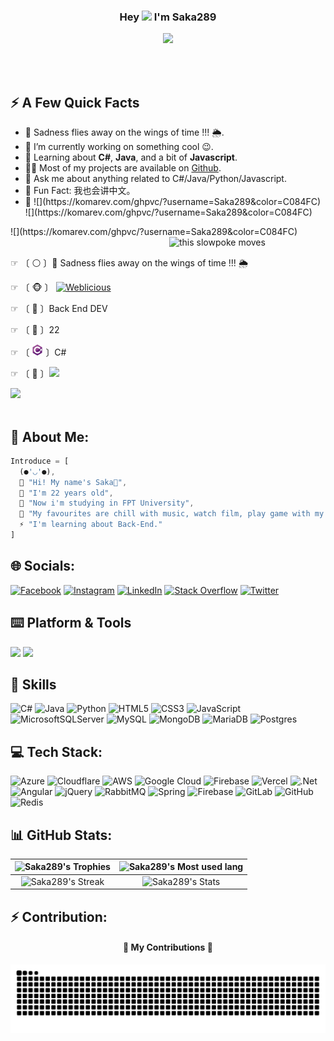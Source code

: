 ### <p align="center">Hey <img src="https://media.giphy.com/media/hvRJCLFzcasrR4ia7z/giphy.gif" width="25"> I'm Saka289</p>

<p align="center"> 
  <a href="https://github.com/Saka289">
    <img src="https://readme-typing-svg.demolab.com?font=Fira+Code&color=%23C084FC&lines=Student+%2F+Developer+%2F+Athlete+;%F0%9F%9A%80+Back-End+Developer+%2F+Devops;%F0%9F%96%A5+Active+OpenSource+Contributor">
  </a>
</p> 

<br><br>

## ⚡️ A Few Quick Facts

<ul>
<li>🌈 Sadness flies away on the wings of time !!! 🌦️.</li>
<li>🔭 I’m currently working on something cool 😉.</li>
<li>🧐 Learning about <strong>C#</strong>, <strong>Java</strong>, and a bit of <strong>Javascript</strong>.</li>
<li>👨‍💻 Most of my projects are available on <a href="https://github.com/Saka289">Github</a>.</li>
<li>📝 Ask me about anything related to C#/Java/Python/Javascript.</li>
<li>🎉 Fun Fact: 我也会讲中文。</li>
<li>👀 ![](https://komarev.com/ghpvc/?username=Saka289&color=C084FC) </li>
  ![](https://komarev.com/ghpvc/?username=Saka289&color=C084FC)
</ul>
![](https://komarev.com/ghpvc/?username=Saka289&color=C084FC)
<div>
  <img align="right" src="https://media.giphy.com/media/M9gbBd9nbDrOTu1Mqx/giphy.gif" alt="this slowpoke moves" width="250"/> <br>

☞ 〔 ⚪️ 〕🌈 Sadness flies away on the wings of time !!! 🌦️

☞ 〔 🐵 〕 <a href="https://daihoc.fpt.edu.vn/">![Weblicious](https://img.shields.io/badge/Student-FTP%20University-orange)</a>

☞ 〔 🐼 〕Back End DEV

☞ 〔 🤾 〕22

☞ 〔 <img src="https://raw.githubusercontent.com/devicons/devicon/master/icons/csharp/csharp-original.svg" height="18" width="18" /> 〕C#

☞ 〔 👀 〕![](https://komarev.com/ghpvc/?username=Saka289&color=C084FC)

  <img src="https://spotify-github-profile.kittinanx.com/api/view?uid=7yy6f3cw5tcqksxnfoxjl8azd&cover_image=true&theme=novatorem&show_offline=false&background_color=121212&interchange=false&bar_color=c084fc&bar_color_cover=true" />

</div>

<br>

## 💫 About Me:
```js
Introduce = [   
  (●'◡'●),  
  🔭 "Hi! My name's Saka🌝",
  🎂 "I'm 22 years old",   
  🌱 "Now i'm studying in FPT University",  
  🤔 "My favourites are chill with music, watch film, play game with my friends and code",  
  ⚡ "I'm learning about Back-End."  
]
```


## 🌐 Socials:
[![Facebook](https://img.shields.io/badge/Facebook-%231877F2.svg?style=for-the-badge&logo=Facebook&logoColor=white)](https://www.facebook.com/saka289/) 
[![Instagram](https://img.shields.io/badge/Instagram-%23E4405F.svg?style=for-the-badge&logo=Instagram&logoColor=white)](https://www.instagram.com/_nam_saka/) 
[![LinkedIn](https://img.shields.io/badge/LinkedIn-%230077B5.svg?style=for-the-badge&logo=linkedin&logoColor=white)](https://www.linkedin.com/in/saka289/) 
[![Stack Overflow](https://img.shields.io/badge/-Stackoverflow-FE7A16?style=for-the-badge&logo=stack-overflow&logoColor=white)](https://stackoverflow.com/users/19101160/l%c3%aa-ho%c3%a0i-nam) 
[![Twitter](https://img.shields.io/badge/Twitter-%231DA1F2.svg?style=for-the-badge&logo=Twitter&logoColor=white)](https://twitter.com/nam_saka289)


## ⌨️ Platform & Tools
[![](https://img.shields.io/badge/Windows-10-2376bc?style=for-the-badge&logo=windows)](https://www.microsoft.com/windows/get-windows-10)
[![](https://img.shields.io/badge/IDE-Visual%20Studio%20Code-blue?style=for-the-badge&logo=visual-studio-code)](https://code.visualstudio.com/)


## 🚀 Skills
![C#](https://img.shields.io/badge/c%23-%23239120.svg?style=for-the-badge&logo=csharp&logoColor=white) 
![Java](https://img.shields.io/badge/java-%23ED8B00.svg?style=for-the-badge&logo=openjdk&logoColor=white) 
![Python](https://img.shields.io/badge/python-3670A0?style=for-the-badge&logo=python&logoColor=ffdd54) 
![HTML5](https://img.shields.io/badge/html5-%23E34F26.svg?style=for-the-badge&logo=html5&logoColor=white) 
![CSS3](https://img.shields.io/badge/css3-%231572B6.svg?style=for-the-badge&logo=css3&logoColor=white) 
![JavaScript](https://img.shields.io/badge/javascript-%23323330.svg?style=for-the-badge&logo=javascript&logoColor=%23F7DF1E)
![MicrosoftSQLServer](https://img.shields.io/badge/Microsoft%20SQL%20Server-CC2927?style=for-the-badge&logo=microsoft%20sql%20server&logoColor=white) 
![MySQL](https://img.shields.io/badge/mysql-4479A1.svg?style=for-the-badge&logo=mysql&logoColor=white) 
![MongoDB](https://img.shields.io/badge/MongoDB-%234ea94b.svg?style=for-the-badge&logo=mongodb&logoColor=white)
![MariaDB](https://img.shields.io/badge/MariaDB-003545?style=for-the-badge&logo=mariadb&logoColor=white) 
![Postgres](https://img.shields.io/badge/postgres-%23316192.svg?style=for-the-badge&logo=postgresql&logoColor=white)


## 💻 Tech Stack:  
![Azure](https://img.shields.io/badge/azure-%230072C6.svg?style=for-the-badge&logo=microsoftazure&logoColor=white) 
![Cloudflare](https://img.shields.io/badge/Cloudflare-F38020?style=for-the-badge&logo=Cloudflare&logoColor=white) 
![AWS](https://img.shields.io/badge/AWS-%23FF9900.svg?style=for-the-badge&logo=amazon-aws&logoColor=white) 
![Google Cloud](https://img.shields.io/badge/GoogleCloud-%234285F4.svg?style=for-the-badge&logo=google-cloud&logoColor=white) 
![Firebase](https://img.shields.io/badge/firebase-%23039BE5.svg?style=for-the-badge&logo=firebase) 
![Vercel](https://img.shields.io/badge/vercel-%23000000.svg?style=for-the-badge&logo=vercel&logoColor=white) 
![.Net](https://img.shields.io/badge/.NET-5C2D91?style=for-the-badge&logo=.net&logoColor=white) 
![Angular](https://img.shields.io/badge/angular-%23DD0031.svg?style=for-the-badge&logo=angular&logoColor=white) 
![jQuery](https://img.shields.io/badge/jquery-%230769AD.svg?style=for-the-badge&logo=jquery&logoColor=white) 
![RabbitMQ](https://img.shields.io/badge/rabbitmq-FF6600?style=for-the-badge&logo=rabbitmq&logoColor=white) 
![Spring](https://img.shields.io/badge/spring-%236DB33F.svg?style=for-the-badge&logo=spring&logoColor=white) 
![Firebase](https://img.shields.io/badge/firebase-a08021?style=for-the-badge&logo=firebase&logoColor=ffcd34) 
![GitLab](https://img.shields.io/badge/gitlab-%23181717.svg?style=for-the-badge&logo=gitlab&logoColor=white) 
![GitHub](https://img.shields.io/badge/github-%23121011.svg?style=for-the-badge&logo=github&logoColor=white)
![Redis](https://img.shields.io/badge/redis-%23DD0031.svg?style=for-the-badge&logo=redis&logoColor=white)  


## 📊 GitHub Stats:
| <img width="450em" src="https://github-profile-trophy.vercel.app/?username=Saka289&theme=tokyonight&row=2&column=4&margin-w=10&margin-h=15&no-bg=true" alt="Saka289's Trophies"> | <img width="450em" src="https://github-readme-stats.vercel.app/api/top-langs/?username=Saka289&show_icons=true&locale=en&layout=compact&theme=aura" alt="Saka289's Most used lang"> |
| :------------------------------------------------------------------------------------------------------------------------------------: | :------------------------------------------------------------------------------------------------------------------------------: |
|            <img width="450em" src="https://streak-stats.demolab.com?user=Saka289&theme=aura" alt="Saka289's Streak">             | <img width="450em" src="https://github-readme-stats.vercel.app/api?username=Saka289&show_icons=true&count_private=true&theme=aura" alt="Saka289's Stats"> |


## ⚡ Contribution:

<h4 align="center">🐍 My Contributions 🐍</h4>

<img alt="snake eating my contributions" src="https://raw.githubusercontent.com/Saka289/Saka289/output/github-contribution-grid-snake-dark.svg" />

###
